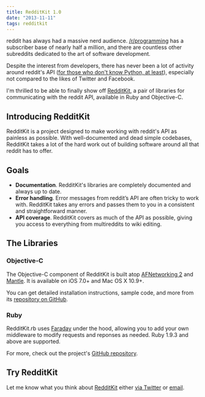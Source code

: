 ```yaml
---
title: RedditKit 1.0
date: "2013-11-11"
tags: redditkit
---
```


reddit has always had a massive nerd audience. [/r/programming][1] has a subscriber base of nearly half a million, and there are countless other subreddits dedicated to the art of software development.

Despite the interest from developers, there has never been a lot of activity around reddit's API ([for those who don't know Python, at least][2]), especially not compared to the likes of Twitter and Facebook.

I'm thrilled to be able to finally show off [RedditKit][3], a pair of libraries for communicating with the reddit API, available in Ruby and Objective-C.

## Introducing RedditKit

RedditKit is a project designed to make working with reddit's API as painless as possible. With well-documented and dead simple codebases, RedditKit takes a lot of the hard work out of building software around all that reddit has to offer.

## Goals

* **Documentation**. RedditKit's libraries are completely documented and always up to date.
* **Error handling**. Error messages from reddit’s API are often tricky to work with. RedditKit takes any errors and passes them to you in a consistent and straightforward manner.
* **API coverage**. RedditKit covers as much of the API as possible, giving you access to everything from multireddits to wiki editing.

## The Libraries

### Objective-C

The Objective-C component of RedditKit is built atop [AFNetworking 2][4] and [Mantle][5]. It is available on iOS 7.0+ and Mac OS X 10.9+.

You can get detailed installation instructions, sample code, and more from its [repository on GitHub][6].

### Ruby

RedditKit.rb uses [Faraday][7] under the hood, allowing you to add your own middleware to modify requests and reponses as needed. Ruby 1.9.3 and above are supported.

For more, check out the project's [GitHub repository][8].

## Try RedditKit

Let me know what you think about [RedditKit][9] either [via Twitter][10] or [email][11].

[1]:	http://reddit.com/r/programming
[2]:	https://github.com/praw-dev/praw
[3]:	http://redditkit.com
[4]:	https://github.com/AFNetworking/AFNetworking
[5]:	https://github.com/github/Mantle
[6]:	https://github.com/samsymons/RedditKit
[7]:	https://github.com/lostisland/faraday
[8]:	https://github.com/samsymons/RedditKit.rb
[9]:	http://redditkit.com
[10]:	http://twitter.com/sam_symons/
[11]:	mailto:sam@samsymons.com

